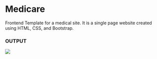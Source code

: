# Medicare
Frontend Template for a medical site.
It is a single page website created using HTML, CSS, and Bootstrap.

### OUTPUT
![](OUTPUT.png)
